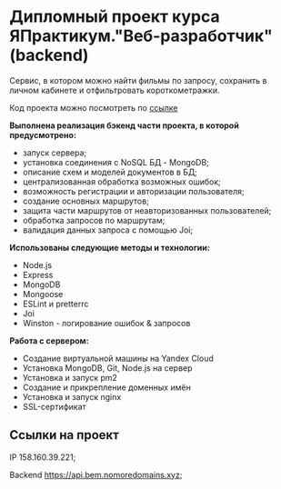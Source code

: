 #  Дипломный проект курса ЯПрактикум."Веб-разработчик" (backend)

Сервис, в котором можно найти фильмы по запросу, сохранить в личном кабинете и отфильтровать короткометражки.

Код проекта можно посмотреть по [ссылке](https://github.com/squirrel9090/movies-explorer-api/tree/level-1)

**Выполнена реализация бэкенд части проекта, в которой предусмотрено:** 
* запуск сервера;
* установка соединения с NoSQL БД - MongoDB;
* описание схем и моделей документов в БД;
* централизованная обработка возможных ошибок;
* возможность регистрации и авторизации пользователя;
* создание основных маршрутов;
* защита части маршрутов от неавторизованных пользователей;
* обработка запросов по маршрутам;
* валидация данных запроса с помощью Joi;

**Использованы следующие методы и технологии:**
- Node.js
- Express
- MongoDB
- Mongoose
- ESLint и pretterrc
- Joi
- Winston - логирование ошибок & запросов

**Работа с сервером:**
- Создание виртуальной машины на Yandex Cloud
- Установка MongoDB, Git, Node.js на сервер
- Установка и запуск pm2
- Создание и прикрепление доменных имён
- Установка и запуск nginx
- SSL-сертификат

## Ссылки на проект

IP 158.160.39.221;

Backend https://api.bem.nomoredomains.xyz;